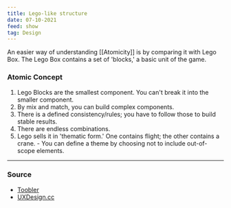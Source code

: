 ```yaml
---
title: Lego-like structure
date: 07-10-2021
feed: show
tag: Design
---
```


An easier way of understanding [[Atomicity]] is by comparing it with Lego Box. The Lego Box contains a set of 'blocks,' a basic unit of the game.

### Atomic Concept
1. Lego Blocks are the smallest component. You can't break it into the smaller component. 
2. By mix and match, you can build complex components. 
3. There is a defined consistency/rules; you have to follow those to build stable results. 
4. There are endless combinations. 
5. Lego sells it in 'thematic form.' One contains flight; the other contains a crane. - You can define a theme by choosing not to include out-of-scope elements. 

---
### Source
- [Toobler](https://www.toobler.com/how-lego-like-software-development-using-microservices-helped-toobler/)
- [UXDesign.cc](https://uxdesign.cc/what-is-a-design-system-and-do-i-need-one-dd02769bb4fa)